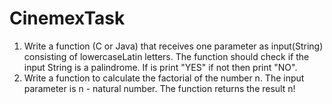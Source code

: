 # CinemexTask
1. Write a function (C or Java) that receives one parameter as input(String) consisting of lowercaseLatin letters. The function should check if the input String is a palindrome. If is print "YES" if not then print "NO".
2. Write a function to calculate the factorial of the number n. The input parameter is n - natural number. The function returns the result n!
